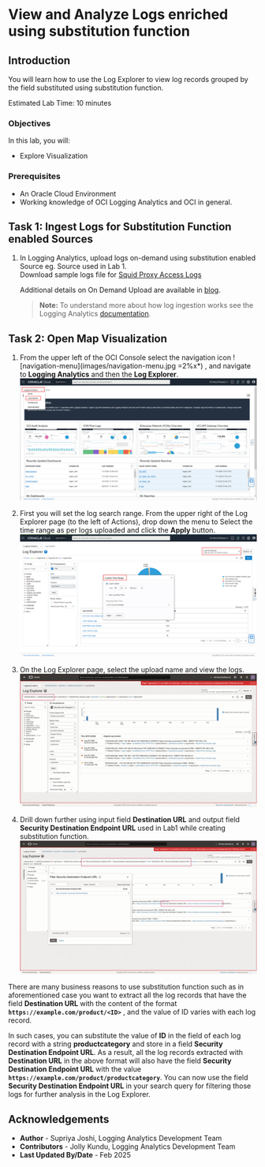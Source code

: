 # View and Analyze Logs enriched using substitution function


## Introduction
You will learn how to use the Log Explorer to view log records grouped by the field substituted using substitution function.

Estimated Lab Time: 10 minutes

### Objectives

In this lab, you will:
* Explore Visualization

### Prerequisites
* An Oracle Cloud Environment
* Working knowledge of OCI Logging Analytics and OCI in general.

## **Task 1:**  Ingest Logs for Substitution Function enabled Sources
1. In Logging Analytics, upload logs on-demand using substitution enabled Source eg. Source used in Lab 1.</br>
Download sample logs file for [Squid Proxy Access Logs](./files/squid-access.log)</br>


    Additional details on On Demand Upload are available in [blog](https://blogs.oracle.com/observability/post/use-oci-logging-analytics-on-demand-upload-to-easily-figure-out-root-cause-issues).</br>

    > **Note:** To understand more about how log ingestion works see the Logging Analytics [documentation](https://docs.oracle.com/en-us/iaas/logging-analytics/doc/ingest-logs.html).

## **Task 2:**  Open Map Visualization
 
1. From the upper left of the OCI Console select the navigation icon  ![navigation-menu](images/navigation-menu.jpg =2%x*) ,  and navigate to **Logging Analytics** and then the **Log Explorer**.</br> 
![navigation-menu](images/logging-landing-page.jpg)

2. First you will set the log search range. From the upper right of the Log Explorer page (to the left of Actions), drop down the menu to Select the time range as per logs uploaded and click the **Apply** button.
![](./images/search-visual-time-filter.jpg " ")

3. On the Log Explorer page, select the upload name and view the logs.
![](./images/search-uploadname.jpg " ")

4. Drill down further using input field **Destination URL** and output field  **Security Destination Endpoint URL** used in Lab1 while creating substitution function.
![](./images/substituted-field.jpg " ")


There are many business reasons to use substitution function such as in aforementioned case you want to extract all the log records that have the field **Destination URL** with the content of the format **`https://example.com/product/<ID>`** , and the value of ID varies with each log record. 

In such cases, you can substitute the value of **ID** in the field of each log record with a string **productcategory** and store in a field **Security Destination Endpoint URL**. As a result, all the log records extracted with **Destination URL** in the above format will also have the field **Security Destination Endpoint URL** with the value **`https://example.com/product/productcategory`**. You can now use the field **Security Destination Endpoint URL** in your search query for filtering those logs for further analysis in the Log Explorer.


## Acknowledgements
* **Author** - Supriya Joshi, Logging Analytics Development Team
* **Contributors** -  Jolly Kundu, Logging Analytics Development Team
* **Last Updated By/Date** - Feb 2025
